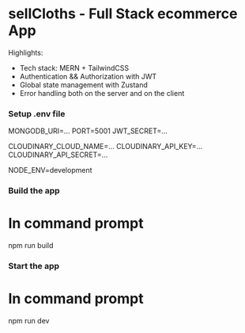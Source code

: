 # sellCloths - Full Stack ecommerce App

Highlights:

- Tech stack: MERN + TailwindCSS 
- Authentication && Authorization with JWT
- Global state management with Zustand
- Error handling both on the server and on the client

### Setup .env file

MONGODB_URI=...
PORT=5001
JWT_SECRET=...

CLOUDINARY_CLOUD_NAME=...
CLOUDINARY_API_KEY=...
CLOUDINARY_API_SECRET=...

NODE_ENV=development

### Build the app

# In command prompt
npm run build

### Start the app

# In command prompt
npm run dev